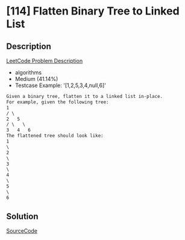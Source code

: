 # [114] Flatten Binary Tree to Linked List

## Description

[LeetCode Problem Description](https://leetcode.com/problems/flatten-binary-tree-to-linked-list/description/)

* algorithms
* Medium (41.14%)
* Testcase Example:  '[1,2,5,3,4,null,6]'

```md
Given a binary tree, flatten it to a linked list in-place.
For example, given the following tree:
1
/ \
2   5
/ \   \
3   4   6
The flattened tree should look like:
1
\
2
\
3
\
4
\
5
\
6

```

## Solution

[SourceCode](./solution.js)